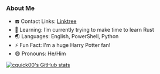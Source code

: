 ### About Me

- :phone: Contact Links: [Linktree](https://linktr.ee/cquick00)
- :book: Learning: I’m currently trying to make time to learn Rust
- :earth_asia: Languages: English, PowerShell, Python
- :zap: Fun Fact: I'm a huge Harry Potter fan!
- :smile: Pronouns: He/Him

[![cquick00's GitHub stats](https://github-readme-stats.vercel.app/api?username=cquick00)](https://github.com/anuraghazra/github-readme-stats)

<!--
**cquick00/cquick00** is a ✨ _special_ ✨ repository because its `README.md` (this file) appears on your GitHub profile.
-->
